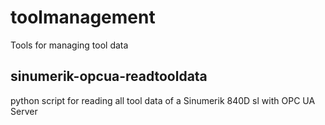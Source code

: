 # toolmanagement
Tools for managing tool data

## sinumerik-opcua-readtooldata
python script for reading all tool data of a Sinumerik 840D sl with OPC UA Server
